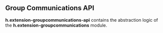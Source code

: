 ## Group Communications API

**h.extension-groupcommunications-api** contains the abstraction logic of the 
**h.extension-groupcommunications** module. 